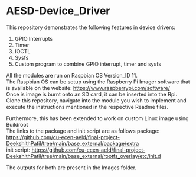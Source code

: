 # AESD-Device_Driver

This repository demonstrates the following features in device drivers:  
1) GPIO Interrupts  
2) Timer  
3) IOCTL  
4) Sysfs  
5) Custom program to combine GPIO interrupt, timer and sysfs  

All the modules are run on Raspbian OS Version_ID 11.  
The Raspbian OS can be setup using the Raspberry Pi Imager software that is available on the website: https://www.raspberrypi.com/software/  
Once is image is burnt onto an SD card, it can be inserted into the Rpi.  
Clone this repository, navigate into the module you wish to implement and execute the instructions mentioned in the respective Readme files.  

Furthermore, this has been extended to work on custom Linux image using Buildroot  
The links to the package and init script are as follows
package: https://github.com/cu-ecen-aeld/final-project-DeekshithPatil/tree/main/base_external/package/extra  
init script: https://github.com/cu-ecen-aeld/final-project-DeekshithPatil/tree/main/base_external/rootfs_overlay/etc/init.d  

The outputs for both are present in the Images folder.
